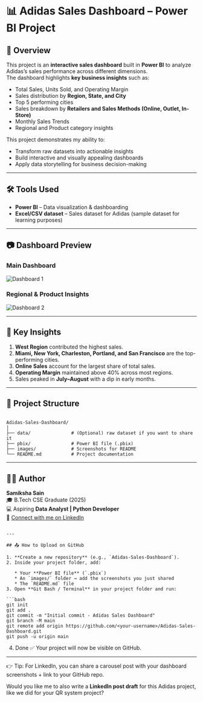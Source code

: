 # 📊 Adidas Sales Dashboard – Power BI Project  

## 🔎 Overview  
This project is an **interactive sales dashboard** built in **Power BI** to analyze Adidas’s sales performance across different dimensions.  
The dashboard highlights **key business insights** such as:  
- Total Sales, Units Sold, and Operating Margin  
- Sales distribution by **Region, State, and City**  
- Top 5 performing cities  
- Sales breakdown by **Retailers and Sales Methods (Online, Outlet, In-Store)**  
- Monthly Sales Trends  
- Regional and Product category insights  

This project demonstrates my ability to:  
- Transform raw datasets into actionable insights  
- Build interactive and visually appealing dashboards  
- Apply data storytelling for business decision-making  

---

## 🛠️ Tools Used  
- **Power BI** – Data visualization & dashboarding  
- **Excel/CSV dataset** – Sales dataset for Adidas (sample dataset for learning purposes)  

---

## 📷 Dashboard Preview  
### Main Dashboard  
![Dashboard 1](images/dashboard_main.png)  

### Regional & Product Insights  
![Dashboard 2](images/dashboard_analysis.png)  

---

## 🚀 Key Insights  
1. **West Region** contributed the highest sales.  
2. **Miami, New York, Charleston, Portland, and San Francisco** are the top-performing cities.  
3. **Online Sales** account for the largest share of total sales.  
4. **Operating Margin** maintained above 40% across most regions.  
5. Sales peaked in **July–August** with a dip in early months.  

---

## 📂 Project Structure  
```

Adidas-Sales-Dashboard/
│
├── data/               # (Optional) raw dataset if you want to share it
├── pbix/               # Power BI file (.pbix)
├── images/             # Screenshots for README
└── README.md           # Project documentation

```

---

## 👩‍💻 Author  
**Samiksha Sain**  
🎓 B.Tech CSE Graduate (2025)  
💻 Aspiring **Data Analyst | Python Developer**  
🔗 [Connect with me on LinkedIn](https://www.linkedin.com/in/samiksha-sain/)  
```

---

## 📤 How to Upload on GitHub

1. **Create a new repository** (e.g., `Adidas-Sales-Dashboard`).
2. Inside your project folder, add:

   * Your **Power BI file** (`.pbix`)
   * An `images/` folder → add the screenshots you just shared
   * The `README.md` file
3. Open **Git Bash / Terminal** in your project folder and run:

```bash
git init
git add .
git commit -m "Initial commit - Adidas Sales Dashboard"
git branch -M main
git remote add origin https://github.com/<your-username>/Adidas-Sales-Dashboard.git
git push -u origin main
```

4. Done ✅ Your project will now be visible on GitHub.

---

👉 Tip: For LinkedIn, you can share a carousel post with your dashboard screenshots + link to your GitHub repo.

Would you like me to also write a **LinkedIn post draft** for this Adidas project, like we did for your QR system project?
